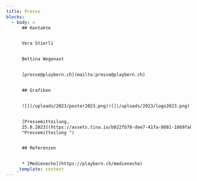```yaml
---
title: Presse
blocks:
  - body: >
      ## Kontakte


      Vera Stierli


      Bettina Wegenast


      [presse@playbern.ch](mailto:presse@playbern.ch)


      ## Grafiken


      ![](/uploads/2023/poster2023.png)![](/uploads/2023/logo2023.png)![](/uploads/2023/PlayBern-Original.png)


      [Pressemitteilung,
      25.8.2023](https://assets.tina.io/b022fb78-dee7-41fa-8081-1869fa876097/PlayBern%2023%20Medienmitteilung%20_.pdf
      "Pressemitteilung ")


      ## Referenzen


      * [Medienecho](https://playbern.ch/medienecho)
    _template: content
---
```









